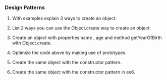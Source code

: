 ### Design Patterns


1. With examples explain 3 ways to create an object.
2. List 2 ways you can use the Object.create way to create an object.

3. Create an object with properties name , age and method getYearOfBirth with Object.create.
4. Optimize the code above by making use of prototypes.
4. Create the same object with the constructor pattern.
5. Create the same object with the constructor pattern in es6.
